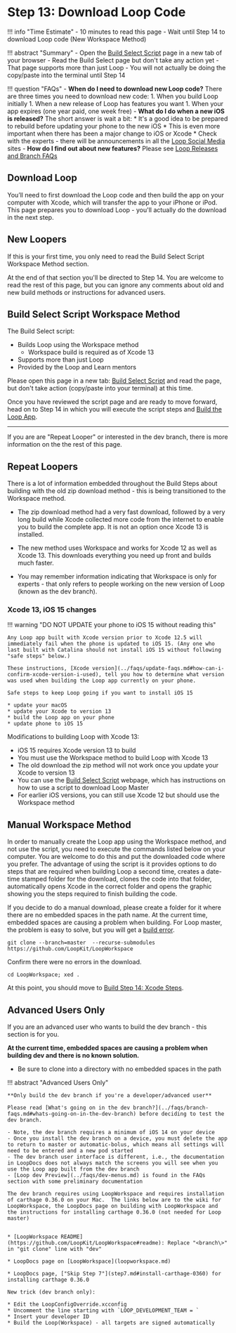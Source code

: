 # Step 13: Download Loop Code

!!! info "Time Estimate"
    - 10 minutes to read this page
    - Wait until Step 14 to download Loop code (New Workspace Method)

!!! abstract "Summary"
    - Open the [Build Select Script](https://www.loopandlearn.org/build-select/) page in a new tab of your browser
    - Read the Build Select page but don't take any action yet
        - That page supports more than just Loop
        - You will not actually be doing the copy/paste into the terminal until Step 14

!!! question "FAQs"
    - **When do I need to download new Loop code?** There are three times you need to download new code:
        1. When you build Loop initially
        1. When a new release of Loop has features you want
        1. When your app expires (one year paid, one week free)
    - **What do I do when a new iOS is released?** The short answer is wait a bit:
        * It's a good idea to be prepared to rebuild before updating your phone to the new iOS
        * This is even more important when there has been a major change to iOS or Xcode
        * Check with the experts - there will be announcements in all the [Loop Social Media](../index.md#stay-in-the-loop) sites
    - **How do I find out about new features?** Please see [Loop Releases and Branch FAQs](../faqs/branch-faqs.md)

## Download Loop

You’ll need to first download the Loop code and then build the app on your computer with Xcode, which will transfer the app to your iPhone or iPod. This page prepares you to download Loop - you'll actually do the download in the next step.

## New Loopers

If this is your first time, you only need to read the Build Select Script Workspace Method section.

At the end of that section you'll be directed to Step 14.  You are welcome to read the rest of this page, but you can ignore any comments about old and new build methods or instructions for advanced users.

## Build Select Script Workspace Method

The Build Select script:

* Builds Loop using the Workspace method
    * Workspace build is required as of Xcode 13
* Supports more than just Loop
* Provided by the Loop and Learn mentors

Please open this page in a new tab: [Build Select Script](https://www.loopandlearn.org/build-select/) and read the page, but don't take action (copy/paste into your terminal) at this time.

Once you have reviewed the script page and are ready to move forward, head on to Step 14 in which you will execute the script steps and [Build the Loop App](step14.md).

---

If you are are "Repeat Looper" or interested in the dev branch, there is more information on the the rest of this page.


## Repeat Loopers

There is a lot of information embedded throughout the Build Steps about building with the old zip download method - this is being transitioned to the Workspace method.

* The zip download method had a very fast download, followed by a very long build while Xcode collected more code from the internet to enable you to build the complete app. It is not an option once Xcode 13 is installed.

* The new method uses Workspace and works for Xcode 12 as well as Xcode 13. This downloads everything you need up front and builds much faster.

* You may remember information indicating that Workspace is only for experts - that only refers to people working on the new version of Loop (known as the dev branch).

### Xcode 13, iOS 15 changes

!!! warning "DO NOT UPDATE your phone to iOS 15 without reading this"

    Any Loop app built with Xcode version prior to Xcode 12.5 will immediately fail when the phone is updated to iOS 15. (Any one who last built with Catalina should not install iOS 15 without following "safe steps" below.)

    These instructions, [Xcode version](../faqs/update-faqs.md#how-can-i-confirm-xcode-version-i-used), tell you how to determine what version was used when building the Loop app currently on your phone.

    Safe steps to keep Loop going if you want to install iOS 15

    * update your macOS
    * update your Xcode to version 13
    * build the Loop app on your phone
    * update phone to iOS 15

Modifications to building Loop with Xcode 13:

* iOS 15 requires Xcode version 13 to build
* You must use the Workspace method to build Loop with Xcode 13
* The old download the zip method will not work once you update your Xcode to version 13
* You can use the [Build Select Script](https://www.loopandlearn.org/build-select/) webpage, which has instructions on how to use a script to download Loop Master
* For earlier iOS versions, you can still use Xcode 12 but should use the Workspace method


## Manual Workspace Method

In order to manually create the Loop app using the Workspace method, and not use the script, you need to execute the commands listed below on your computer. You are welcome to do this and put the downloaded code where you prefer. The advantage of using the script is it provides options to do steps that are required when building Loop a second time, creates a date-time stamped folder for the download, clones the code into that folder, automatically opens Xcode in the correct folder and opens the graphic showing you the steps required to finish building the code.

If you decide to do a manual download, please create a folder for it where there are no embedded spaces in the path name. At the current time, embedded spaces are causing a problem when building.  For Loop master, the problem is easy to solve, but you will get a [build error](build_errors.md#compileassetcatalog-error).

  `git clone --branch=master  --recurse-submodules https://github.com/LoopKit/LoopWorkspace`

Confirm there were no errors in the download.

  `cd LoopWorkspace; xed .`

At this point, you should move to [Build Step 14: Xcode Steps](step14.md#wait-for-xcode-to-finish-indexing).


## Advanced Users Only

If you are an advanced user who wants to build the dev branch - this section is for you.

**At the current time, embedded spaces are causing a problem when building dev and there is no known solution.**

* Be sure to clone into a directory with no embedded spaces in the path

!!! abstract "Advanced Users Only"

    **Only build the dev branch if you're a developer/advanced user**

    Please read [What's going on in the dev branch?](../faqs/branch-faqs.md#whats-going-on-in-the-dev-branch) before deciding to test the dev branch.

    - Note, the dev branch requires a minimum of iOS 14 on your device
    - Once you install the dev branch on a device, you must delete the app to return to master or automatic-bolus, which means all settings will need to be entered and a new pod started
    - The dev branch user interface is different, i.e., the documentation in LoopDocs does not always match the screens you will see when you use the Loop app built from the dev branch
    - [Loop dev Preview](../faqs/dev-menus.md) is found in the FAQs section with some preliminary documentation

    The dev branch requires using LoopWorkspace and requires installation of carthage 0.36.0 on your Mac.  The links below are to the wiki for LoopWorkspace, the LoopDocs page on building with LoopWorkspace and the instructions for installing carthage 0.36.0 (not needed for Loop master)  


    * [LoopWorkspace README](https://github.com/LoopKit/LoopWorkspace#readme): Replace "<branch\>" in "git clone" line with "dev"

    * LoopDocs page on [LoopWorkspace](loopworkspace.md)

    * LoopDocs page, ["Skip Step 7"](step7.md#install-carthage-0360) for installing carthage 0.36.0

    New trick (dev branch only):

    * Edit the LoopConfigOverride.xcconfig
    * Uncomment the line starting with `LOOP_DEVELOPMENT_TEAM = `
    * Insert your developer ID
    * Build the Loop(Workspace) - all targets are signed automatically
